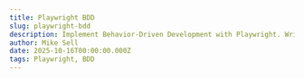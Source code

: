 ```yaml
---
title: Playwright BDD
slug: playwright-bdd
description: Implement Behavior-Driven Development with Playwright. Write executable specifications using Cucumber and Gherkin.
author: Mike Sell
date: 2025-10-16T00:00:00.000Z
tags: Playwright, BDD
---
```



